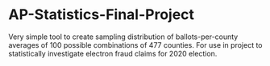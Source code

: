 # AP-Statistics-Final-Project
Very simple tool to create sampling distribution of ballots-per-county averages of 100 possible combinations of 477 counties. For use in project to statistically investigate electron fraud claims for 2020 election.
